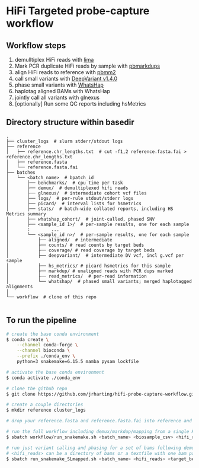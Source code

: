 # HiFi Targeted probe-capture workflow

## Workflow steps
1) demulltiplex HiFi reads with [lima](https://github.com/pacificbiosciences/barcoding/)
2) Mark PCR duplicate HiFi reads by sample with [pbmarkdups](https://github.com/PacificBiosciences/pbmarkdup/)
3) align HiFi reads to reference with [pbmm2](https://github.com/PacificBiosciences/pbmm2)
4) call small variants with [DeepVariant v1.4.0](https://github.com/google/deepvariant)
5) phase small variants with [WhatsHap](https://github.com/whatshap/whatshap)
6) haplotag aligned BAMs with WhatsHap
7) jointly call all variants with glnexus
8) [optionally] Run some QC reports including hsMetrics


## Directory structure within basedir

```text
.
├── cluster_logs  # slurm stderr/stdout logs
├── reference
│   ├── reference.chr_lengths.txt  # cut -f1,2 reference.fasta.fai > reference.chr_lengths.txt
│   ├── reference.fasta
│   └── reference.fasta.fai
├── batches
│   └── <batch_name>  # bpatch_id
│       ├── benchmarks/  # cpu time per task
│       ├── demux/  # demultiplexed hifi reads
│       ├── glnexus/  # intermediate cohort vcf files
│       ├── logs/  # per-rule stdout/stderr logs
│       ├── picard/  # interval lists for hsmetrics
│       ├── stats/  # batch-wide collated reports, including HS Metrics summary
│       ├── whatshap_cohort/  # joint-called, phased SNV 
│       ├── <sample_id 1>/  # per-sample results, one for each sample
│       :        ...
│       └── <sample_id n>/  # per-sample results, one for each sample
│           ├── aligned/  # intermediate
│           ├── counts/ # read counts by target beds
│           ├── coverage/ # read coverage by target beds
│           ├── deepvariant/  # intermediate DV vcf, incl g.vcf per sample
│           ├── hs_metrics/ # picard hsmetrics for this sample
│           ├── markdup/ # unaligned reads with PCR dups marked
│           ├── read_metrics/  # per-read information
│           └── whatshap/  # phased small variants; merged haplotagged alignments
│ 
└── workflow  # clone of this repo
         
```

## To run the pipeline

```bash
# create the base conda environment
$ conda create \
    --channel conda-forge \
    --channel bioconda \
    --prefix ./conda_env \
    python=3 snakemake=6.15.5 mamba pysam lockfile

# activate the base conda environment
$ conda activate ./conda_env

# clone the github repo
$ git clone https://github.com/jrharting/hifi-probe-capture-workflow.git workflow

# create a couple directories
$ mkdir reference cluster_logs

# drop your reference.fasta and reference.fasta.fai into reference and adjust the path in workflow/config.yaml

# run the full workflow including demux/markdup/mapping from a single HiFi movie for batch <batch_name>
$ sbatch workflow/run_snakemake.sh <batch_name> <biosample_csv> <hifi_reads> <target_bed> <probe_bed>

# run just variant calling and phasing for a set of bams following demux/markdup/mapping on SL
# <hifi_reads> can be a directory of bams or a textfile with one bam path per line (fofn)
$ sbatch run_snakemake_SLmapped.sh <batch_name> <hifi_reads> <target_bed> [<probe_bed>]
```
